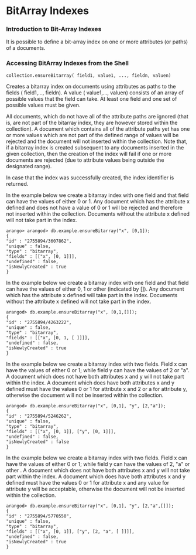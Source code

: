 <a name="bitarray_indexes"></a>
# BitArray Indexes

<a name="introduction_to_bit-array_indexes"></a>
### Introduction to Bit-Array Indexes

It is possible to define a bit-array index on one or more attributes (or paths)
of a documents.

<a name="accessing_bitarray_indexes_from_the_shell"></a>
### Accessing BitArray Indexes from the Shell

`collection.ensureBitarray( field1, value1, ..., fieldn, valuen)`

Creates a bitarray index on documents using attributes as paths to the fields ( field1,..., fieldn). A value ( value1,..., valuen) consists of an array of possible values that the field can take. At least one field and one set of possible values must be given.

All documents, which do not have all of the attribute paths are ignored (that is, are not part of the bitarray index, they are however stored within the collection). A document which contains all of the attribute paths yet has one or more values which are not part of the defined range of values will be rejected and the document will not inserted within the collection. Note that, if a bitarray index is created subsequent to any documents inserted in the given collection, then the creation of the index will fail if one or more documents are rejected (due to attribute values being outside the designated range).

In case that the index was successfully created, the index identifier is returned.

In the example below we create a bitarray index with one field and that field can have the values of either 0 or 1. Any document which has the attribute x defined and does not have a value of 0 or 1 will be rejected and therefore not inserted within the collection. Documents without the attribute x defined will not take part in the index.

	arango> arangod> db.example.ensureBitarray("x", [0,1]);
	{
	"id" : "2755894/3607862",
	"unique" : false,
	"type" : "bitarray",
	"fields" : [["x", [0, 1]]],
	"undefined" : false,
	"isNewlyCreated" : true
	}

In the example below we create a bitarray index with one field and that field can have the values of either 0, 1 or other (indicated by []). Any document which has the attribute x defined will take part in the index. Documents without the attribute x defined will not take part in the index.

	arangod> db.example.ensureBitarray("x", [0,1,[]]);
	{
	"id" : "2755894/4263222",
	"unique" : false,
	"type" : "bitarray",
	"fields" : [["x", [0, 1, [ ]]]],
	"undefined" : false,
	"isNewlyCreated" : true
	}

In the example below we create a bitarray index with two fields. Field x can have the values of either 0 or 1; while field y can have the values of 2 or "a". A document which does not have both attributes x and y will not take part within the index. A document which does have both attributes x and y defined must have the values 0 or 1 for attribute x and 2 or a for attribute y, otherwise the document will not be inserted within the collection.

	arangod> db.example.ensureBitarray("x", [0,1], "y", [2,"a"]);
	{
	"id" : "2755894/5246262",
	"unique" : false,
	"type" : "bitarray",
	"fields" : [["x", [0, 1]], ["y", [0, 1]]],
	"undefined" : false,
	"isNewlyCreated" : false
	}

In the example below we create a bitarray index with two fields. Field x can have the values of either 0 or 1; while field y can have the values of 2, "a" or other . A document which does not have both attributes x and y will not take part within the index. A document which does have both attributes x and y defined must have the values 0 or 1 for attribute x and any value for attribute y will be acceptable, otherwise the document will not be inserted within the collection.

	arangod> db.example.ensureBitarray("x", [0,1], "y", [2,"a",[]]);
	{
	"id" : "2755894/5770550",
	"unique" : false,
	"type" : "bitarray",
	"fields" : [["x", [0, 1]], ["y", [2, "a", [ ]]]],
	"undefined" : false,
	"isNewlyCreated" : true
	}

<!--
@anchor IndexBitArrayShellEnsureBitarray
@copydetails JSF_ArangoCollection_prototype_ensureBitarray
-->